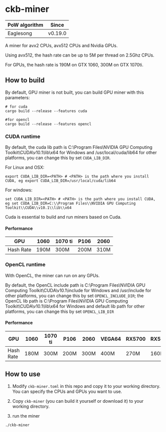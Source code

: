 # ckb-miner

| PoW algorithm | Since | 
| ----          | ----    |
|   Eaglesong   | v0.19.0 |

A miner for avx2 CPUs, avx512 CPUs and Nvidia GPUs.

Using avx512, the hash rate can be up to 5M per thread on 2.5Ghz CPUs.

For GPUs, the hash rate is 190M on GTX 1060, 300M on GTX 1070ti.

## How to build
By default, GPU miner is not built, you can build GPU miner with this parameters:

```
# for cuda
cargo build --release --features cuda

#for opencl
cargo build --release --features opencl
```

### CUDA runtime

By default, the cuda lib path is C:\Program Files\NVIDIA GPU Computing Toolkit\CUDA\v10.1\lib\x64 for Windows and /usr/local/cuda/lib64 for other platforms, you can change this by set `CUDA_LIB_DIR`.

For Linux and OSX:

```
export CUDA_LIB_DIR=<PATH> # <PATH> is the path where you install CUDA, eg export CUDA_LIB_DIR=/usr/local/cuda/lib64

```

For windows:

```
set CUDA_LIB_DIR=<PATH> # <PATH> is the path where you install CUDA, eg set CUDA_LIB_DIR=C:\\Program Files\\NVIDIA GPU Computing Toolkit\\CUDA\\v10.1\\lib\\x64
```

Cuda is essential to build and run miners based on Cuda.

#### Performance

| GPU       | 1060 | 1070 ti | P106 | 2060 |
| ---       | ---  | ---     | ---- | ---  |
| Hash Rate | 190M  | 300M     | 200M  |  310M   |

### OpenCL runtime
With OpenCL, the miner can run on any GPUs.

By default, the OpenCL include path is C:\Program Files\NVIDIA GPU Computing Toolkit\CUDA\v10.1\include for Windows and /usr/include for other platforms, you can change this by set `OPENCL_INCLUDE_DIR`; the OpenCL lib path is C:\Program Files\NVIDIA GPU Computing Toolkit\CUDA\v10.1\lib\x64 for Windows and default lib path for other platforms, you can change this by set `OPENCL_LIB_DIR`

#### Performance

| GPU       | 1060 | 1070 ti | P106 | 2060 | VEGA64 | RX5700 | RX580 | RX570 |
| ---       | ---  | ---     | ---- | ---  | ---  | ---    | ---  | --- |
| Hash Rate | 180M | 300M    | 200M | 300M | 400M | 270M   | 160M |  130M   |

## How to use
1. Modify `ckb-miner.toml` in this repo and copy it to your working directory. You can specify the CPUs and GPUs you want to use.

2. Copy `ckb-miner` (you can build it yourself or download it) to your working directory.

3. run the miner

```
./ckb-miner
```

